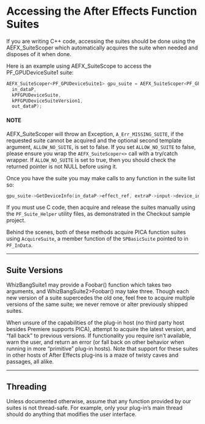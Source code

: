 # Accessing the After Effects Function Suites

If you are writing C++ code, accessing the suites should be done using the AEFX_SuiteScoper which automatically acquires the suite when needed and disposes of it when done.

Here is an example using AEFX_SuiteScope to access the PF_GPUDeviceSuite1 suite:

```c++
AEFX_SuiteScoper<PF_GPUDeviceSuite1> gpu_suite = AEFX_SuiteScoper<PF_GPUDeviceSuite1>(
  in_dataP,
  kPFGPUDeviceSuite,
  kPFGPUDeviceSuiteVersion1,
  out_dataP);
```

#### NOTE
AEFX_SuiteScoper will throw an Exception, `A_Err_MISSING_SUITE`, if the requested suite cannot be acquired and the optional second template argument, `ALLOW_NO_SUITE`, is set to false. If you set `ALLOW_NO_SUITE` to false, please ensure you wrap the `AEFX_SuiteScoper<>` call with a try/catch wrapper. If `ALLOW_NO_SUITE` is set to true, then you should check the returned pointer is not NULL before using it.

Once you have the suite you may make calls to any function in the suite list so:

```c++
gpu_suite->GetDeviceInfo(in_dataP->effect_ref, extraP->input->device_index, &device_info);
```

If you must use C code, then acquire and release the suites manually using the `PF_Suite_Helper` utility files, as demonstrated in the Checkout sample project.

Behind the scenes, both of these methods acquire PICA function suites using `AcquireSuite`, a member function of the `SPBasicSuite` pointed to in `PF_InData`.

---

## Suite Versions

WhizBangSuite1 may provide a Foobar() function which takes two arguments, and WhizBangSuite2>Foobar() may take three. Though each new version of a suite supercedes the old one, feel free to acquire multiple versions of the same suite; we never remove or alter previously shipped suites.

When unsure of the capabilities of the plug-in host (no third party host besides Premiere supports PICA), attempt to acquire the latest version, and “fall back” to previous versions. If functionality you require isn’t available, warn the user, and return an error (or fall back on other behavior when running in more “primitive” plug-in hosts). Note that support for these suites in other hosts of After Effects plug-ins is a maze of twisty caves and passages, all alike.

---

## Threading

Unless documented otherwise, assume that any function provided by our suites is not thread-safe. For example, only your plug-in’s main thread should do anything that modifies the user interface.
